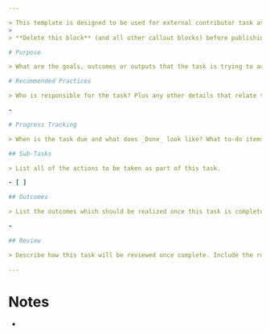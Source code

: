 ```yaml
---

> This template is designed to be used for external contributor task as well as for core team tasks. For a core team task (because of trust and high context) the task will be simple and fast to create, but if used for an external contributor it would likely contain a lot more detail.
>
> **Delete this block** (and all other callout blocks) before publishing this card.

# Purpose

> What are the goals, outcomes or outputs that the task is trying to achieve? Why is this task important to the overall project?

# Recommended Practices

> Who is responsible for the task? Plus any other details that relate to the "how" of the task, including how the task will be rewarded - tokens, compensation etc

- 

# Progress Tracking

> When is the task due and what does _Done_ look like? What to-do items must be accomplished along the way? 

## Sub-Tasks

> List all of the actions to be taken as part of this task.

- [ ] 

## Outcomes

> List the outcomes which should be realized once this task is complete

-  

## Review

> Describe how this task will be reviewed once complete. Include the roles/people who will be reviewing the task, and the criteria used to evaluate completion.

---
```


# Notes

- 